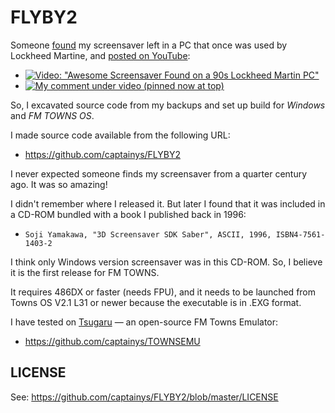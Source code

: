 # FLYBY2

Someone [found](https://twitter.com/lazygamereviews/status/1488155893149614084) my screensaver left in a PC that once was used by Lockheed Martine, and [posted on YouTube](https://www.youtube.com/watch?v=hAQt33Gj3KY):

- [![Video: "Awesome Screensaver Found on a 90s Lockheed Martin PC"](https://i.ytimg.com/vi/hAQt33Gj3KY/maxresdefault.jpg)](https://www.youtube.com/watch?v=hAQt33Gj3KY)
- [![My comment under video (pinned now at top)](https://pbs.twimg.com/media/FKe2YraXoAEbjC3?format=jpg&name=orig)](https://twitter.com/lazygamereviews/status/1488358898784419843)

So, I excavated source code from my backups and set up build for *Windows* and *FM TOWNS OS*.

I made source code available from the following URL:

- https://github.com/captainys/FLYBY2

I never expected someone finds my screensaver from a quarter century ago. It was so amazing!

I didn't remember where I released it. But later I found that it was included in a CD-ROM bundled with a book I published back in 1996:

- `Soji Yamakawa, "3D Screensaver SDK Saber", ASCII, 1996, ISBN4-7561-1403-2`

I think only Windows version screensaver was in this CD-ROM. So, I believe it is the first release for FM TOWNS.

It requires 486DX or faster (needs FPU), and it needs to be launched from Towns OS V2.1 L31 or newer because the executable is in .EXG format.

I have tested on [Tsugaru](http://ysflight.in.coocan.jp/FM/towns/Tsugaru/e.html) — an open-source FM Towns Emulator:

- https://github.com/captainys/TOWNSEMU

## LICENSE

See: https://github.com/captainys/FLYBY2/blob/master/LICENSE
